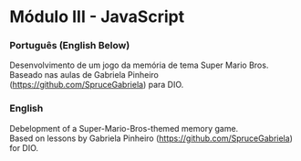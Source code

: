 # Módulo III - JavaScript

### Português (English Below)
Desenvolvimento de um jogo da memória de tema Super Mario Bros.<br>
Baseado nas aulas de Gabriela Pinheiro (https://github.com/SpruceGabriela) para DIO.

### English
Debelopment of a Super-Mario-Bros-themed memory game.<br>
Based on lessons by Gabriela Pinheiro (https://github.com/SpruceGabriela) for DIO.
